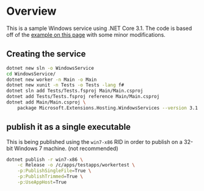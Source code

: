 # Overview

This is a sample Windows service using .NET Core 3.1. The code is based off of the [example on this page](https://csharp.christiannagel.com/2019/10/15/windowsservice/) with some minor modifications.

## Creating the service

```bash
dotnet new sln -o WindowsService
cd WindowsService/
dotnet new worker -n Main -o Main
dotnet new xunit -n Tests -o Tests -lang f#
dotnet sln add Tests/Tests.fsproj Main/Main.csproj
dotnet add Tests/Tests.fsproj reference Main/Main.csproj
dotnet add Main/Main.csproj \
    package Microsoft.Extensions.Hosting.WindowsServices --version 3.1.0
```

## publish it as a single executable

This is being published using the `win7-x86` RID in order to publish on a 32-bit Windows 7 machine. (not recommended)

```bash
dotnet publish -r win7-x86 \
    -c Release -o /c/apps/testapps/workertest \
    -p:PublishSingleFile=True \
    -p:PublishTrimmed=True \
    -p:UseAppHost=True
```
